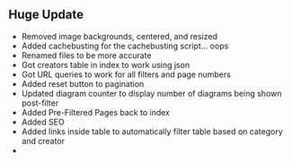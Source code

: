 ## Huge Update
- Removed image backgrounds, centered, and resized
- Added cachebusting for the cachebusting script... oops
- Renamed files to be more accurate
- Got creators table in index to work using json
- Got URL queries to work for all filters and page numbers
- Added reset button to pagination
- Updated diagram counter to display number of diagrams being shown post-filter
- Added Pre-Filtered Pages back to index
- Added SEO
- Added links inside table to automatically filter table based on category and creator
- 